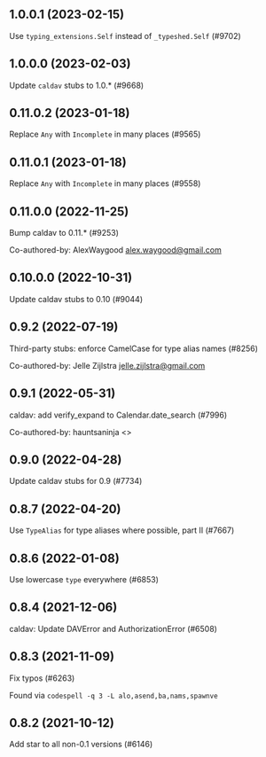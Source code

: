 ## 1.0.0.1 (2023-02-15)

Use `typing_extensions.Self` instead of `_typeshed.Self` (#9702)

## 1.0.0.0 (2023-02-03)

Update `caldav` stubs to 1.0.* (#9668)

## 0.11.0.2 (2023-01-18)

Replace `Any` with `Incomplete` in many places (#9565)

## 0.11.0.1 (2023-01-18)

Replace `Any` with `Incomplete` in many places (#9558)

## 0.11.0.0 (2022-11-25)

Bump caldav to 0.11.* (#9253)

Co-authored-by: AlexWaygood <alex.waygood@gmail.com>

## 0.10.0.0 (2022-10-31)

Update caldav stubs to 0.10 (#9044)

## 0.9.2 (2022-07-19)

Third-party stubs: enforce CamelCase for type alias names (#8256)

Co-authored-by: Jelle Zijlstra <jelle.zijlstra@gmail.com>

## 0.9.1 (2022-05-31)

caldav: add verify_expand to Calendar.date_search (#7996)

Co-authored-by: hauntsaninja <>

## 0.9.0 (2022-04-28)

Update caldav stubs for 0.9 (#7734)

## 0.8.7 (2022-04-20)

Use `TypeAlias` for type aliases where possible, part II (#7667)

## 0.8.6 (2022-01-08)

Use lowercase `type` everywhere (#6853)

## 0.8.4 (2021-12-06)

caldav: Update DAVError and AuthorizationError (#6508)

## 0.8.3 (2021-11-09)

Fix typos (#6263)

Found via `codespell -q 3 -L alo,asend,ba,nams,spawnve`

## 0.8.2 (2021-10-12)

Add star to all non-0.1 versions (#6146)


